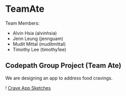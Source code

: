 # TeamAte

Team Members:
- Alvin Hsia (alvinhsia)
- Jenn Leung (jennguam)
- Mudit Mittal (muditmittal)
- Timothy Lee (timothy1ee)

Codepath Group Project (Team Ate)
-----------------------------------
We are designing an app to address food cravings.

! [Crave App Sketches](https://github.com/muditmittal/TeamAte/blob/master/IMG_1563.JPG)

